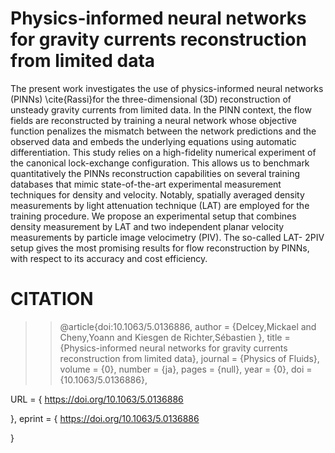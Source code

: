 <h1> Physics-informed neural networks for gravity currents reconstruction from limited data </h1>

<p> The present work investigates the use of physics-informed neural networks (PINNs) \cite{Rassi}for the three-dimensional (3D)
reconstruction of unsteady gravity currents from limited data. In the PINN context, the flow fields are reconstructed
by training a neural network whose objective function penalizes the mismatch between the network predictions and the
observed data and embeds the underlying equations using automatic differentiation. This study relies on a high-fidelity
numerical experiment of the canonical lock-exchange configuration. This allows us to benchmark quantitatively the
PINNs reconstruction capabilities on several training databases that mimic state-of-the-art experimental measurement
techniques for density and velocity. Notably, spatially averaged density measurements by light attenuation technique
(LAT) are employed for the training procedure. We propose an experimental setup that combines density measurement
by LAT and two independent planar velocity measurements by particle image velocimetry (PIV). The so-called LAT-
2PIV setup gives the most promising results for flow reconstruction by PINNs, with respect to its accuracy and cost
efficiency.</p>

<h1> CITATION </h1>

>> @article{doi:10.1063/5.0136886,
>> author = {Delcey,Mickael  and Cheny,Yoann  and Kiesgen de Richter,Sébastien },
>> title = {Physics-informed neural networks for gravity currents reconstruction from limited data},
>> journal = {Physics of Fluids},
>> volume = {0},
>> number = {ja},
>> pages = {null},
>> year = {0},
>> doi = {10.1063/5.0136886},

URL = { 
        https://doi.org/10.1063/5.0136886
    
},
eprint = { 
        https://doi.org/10.1063/5.0136886
    
}
